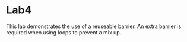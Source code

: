 # Lab4
This lab demonstrates the use of a reuseable barrier. An extra barrier is required when using loops to prevent a mix up.
